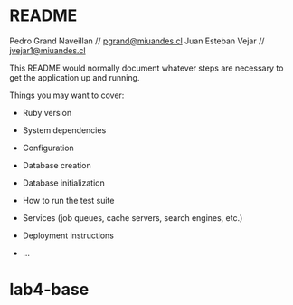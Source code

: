 # README

Pedro Grand Naveillan // pgrand@miuandes.cl
Juan Esteban Vejar // jvejar1@miuandes.cl



This README would normally document whatever steps are necessary to get the
application up and running.

Things you may want to cover:

* Ruby version

* System dependencies

* Configuration

* Database creation

* Database initialization

* How to run the test suite

* Services (job queues, cache servers, search engines, etc.)

* Deployment instructions

* ...
# lab4-base
